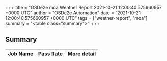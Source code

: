 +++
title = "OSDe2e moa Weather Report 2021-10-21 12:00:40.575660957 +0000 UTC"
author = "OSDe2e Automation"
date = "2021-10-21 12:00:40.575660957 +0000 UTC"
tags = ["weather-report", "moa"]
summary = "<table class=\"summary\"></table>"
+++
## Summary

| Job Name | Pass Rate | More detail |
|----------|-----------|-------------|





